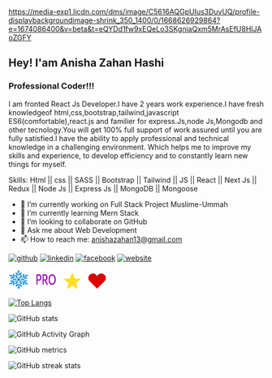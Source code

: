 
https://media-exp1.licdn.com/dms/image/C5616AQGpUIus3DuvUQ/profile-displaybackgroundimage-shrink_350_1400/0/1668626929864?e=1674086400&v=beta&t=eQYDd1fw9xEQeLo3SKgniaQxm5MrAsEfU8HlJAoZGFY
## Hey! I'am Anisha Zahan Hashi
### Professional Coder!!!


I am fronted React Js Developer.I have 2 years work experience.I have fresh knowledgeof html,css,bootstrap,tailwind,javascript ES6(comfortable),react.js and familier for express.Js,node Js,Mongodb and other tecnology.You will get 100% full support of work assured until you are fully satisfied.I have the ability to apply professional and technical knowledge in a challenging environment. Which helps me to improve my skills and experience, to develop efficiency and to constantly learn new things for myself.

Skills: Html || css || SASS || Bootstrap || Tailwind || JS || React || Next Js || Redux || Node Js || Express Js || MongoDB || Mongoose

- 🔭 I’m currently working on Full Stack Project Muslime-Ummah 
- 🌱 I’m currently learning Mern Stack 
- 👯 I’m looking to collaborate on GitHub 
- 💬 Ask me about Web Development 
- 📫 How to reach me: anishazahan13@gmail.com 


[<img src='https://cdn.jsdelivr.net/npm/simple-icons@3.0.1/icons/github.svg' alt='github' height='40'>](https://github.com/anishazahan)  [<img src='https://cdn.jsdelivr.net/npm/simple-icons@3.0.1/icons/linkedin.svg' alt='linkedin' height='40'>](https://www.linkedin.com/in/anisha-zahan/)  [<img src='https://cdn.jsdelivr.net/npm/simple-icons@3.0.1/icons/facebook.svg' alt='facebook' height='40'>](https://www.facebook.com/anishazahan13)  [<img src='https://cdn.jsdelivr.net/npm/simple-icons@3.0.1/icons/icloud.svg' alt='website' height='40'>](https://anisha-zahan.vercel.app/)  

<a href='https://archiveprogram.github.com/'><img src='https://raw.githubusercontent.com/acervenky/animated-github-badges/master/assets/acbadge.gif' width='40' height='40'></a> <a href='https://github.com/pricing'><img src='https://raw.githubusercontent.com/acervenky/animated-github-badges/master/assets/pro.gif' width='40' height='40'></a> <a href='https://stars.github.com/'><img src='https://raw.githubusercontent.com/acervenky/animated-github-badges/master/assets/starbadge.gif' width='35' height='35'></a> <a href='https://docs.github.com/en/github/supporting-the-open-source-community-with-github-sponsors'><img src='https://raw.githubusercontent.com/acervenky/animated-github-badges/master/assets/sponsorbadge.gif' width='35' height='35'></a> 

[![Top Langs](https://github-readme-stats.vercel.app/api/top-langs/?username=anishazahan)](https://github.com/anuraghazra/github-readme-stats)

![GitHub stats](https://github-readme-stats.vercel.app/api?username=anishazahan&show_icons=true)  

![GitHub Activity Graph](https://activity-graph.herokuapp.com/graph?username=anishazahan)  

![GitHub metrics](https://metrics.lecoq.io/anishazahan)  

![GitHub streak stats](https://github-readme-streak-stats.herokuapp.com/?user=anishazahan)  

